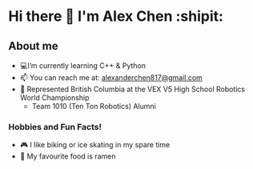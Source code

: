 # Hi there 👋 I'm Alex Chen :shipit:
## About me
- 💻I’m currently learning C++ & Python
- 📫 You can reach me at: alexanderchen817@gmail.com
- 🤖 Represented British Columbia at the VEX V5 High School Robotics World Championship
  - Team 1010 (Ten Ton Robotics) Alumni
### Hobbies and Fun Facts!
- 🎮 I like biking or ice skating in my spare time
- 🍜 My favourite food is ramen
